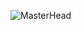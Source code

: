 ![MasterHead](https://it.fiverr.com/ridanaseer6/be-your-frontend-developer-using-reactjs-nodejs-html5-css-javascript-bootstrap)





